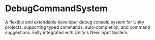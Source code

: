 # DebugCommandSystem
A flexible and extendable developer debug console system for Unity projects, supporting typed commands, auto-completion, and command suggestions. Fully integrated with Unity's New Input System.
